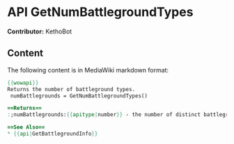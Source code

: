 # API GetNumBattlegroundTypes

**Contributor:** KethoBot

## Content

The following content is in MediaWiki markdown format:

```mediawiki
{{wowapi}}
Returns the number of battleground types.
 numBattlegrounds = GetNumBattlegroundTypes()

==Returns==
:;numBattlegrounds:{{apitype|number}} - the number of distinct battleground types offered by the server. The player may not be able to join all of those due to level restrictions.

==See Also==
* {{api|GetBattlegroundInfo}}
```